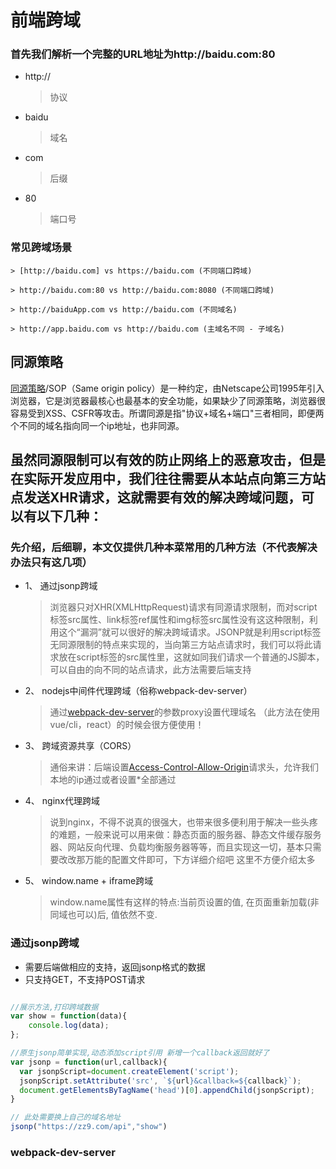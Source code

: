 # 前端跨域

### 首先我们解析一个完整的URL地址为http://baidu.com:80

* http:// 
    >协议
* baidu 
    >域名
* com 
    >后缀
* 80
    >端口号

### 常见跨域场景

    > [http://baidu.com] vs https://baidu.com (不同端口跨域)

    > http://baidu.com:80 vs http://baidu.com:8080 (不同端口跨域)

    > http://baiduApp.com vs http://baidu.com (不同域名)

    > http://app.baidu.com vs http://baidu.com (主域名不同 - 子域名)

## 同源策略

[同源策略](https://baike.baidu.com/item/%E5%90%8C%E6%BA%90%E7%AD%96%E7%95%A5/3927875?fr=aladdin)/SOP（Same origin policy）是一种约定，由Netscape公司1995年引入浏览器，它是浏览器最核心也最基本的安全功能，如果缺少了同源策略，浏览器很容易受到XSS、CSFR等攻击。所谓同源是指"协议+域名+端口"三者相同，即便两个不同的域名指向同一个ip地址，也非同源。

## 虽然同源限制可以有效的防止网络上的恶意攻击，但是在实际开发应用中，我们往往需要从本站点向第三方站点发送XHR请求，这就需要有效的解决跨域问题，可以有以下几种：

### 先介绍，后细聊，本文仅提供几种本菜常用的几种方法（不代表解决办法只有这几项）

* 1、 通过jsonp跨域
    > 浏览器只对XHR(XMLHttpRequest)请求有同源请求限制，而对script标签src属性、link标签ref属性和img标签src属性没有这这种限制，利用这个“漏洞”就可以很好的解决跨域请求。JSONP就是利用script标签无同源限制的特点来实现的，当向第三方站点请求时，我们可以将此请求放在script标签的src属性里，这就如同我们请求一个普通的JS脚本，可以自由的向不同的站点请求，此方法需要后端支持

* 2、 nodejs中间件代理跨域（俗称webpack-dev-server）
    > 通过[webpack-dev-server](https://www.webpackjs.com/configuration/dev-server/)的参数proxy设置代理域名 （此方法在使用vue/cli，react）的时候会很方便使用！

* 3、 跨域资源共享（CORS）
    > 通俗来讲：后端设置[Access-Control-Allow-Origin](https://developer.mozilla.org/zh-CN/docs/Web/HTTP/Access_control_CORS)请求头，允许我们本地的ip通过或者设置*全部通过

* 4、 nginx代理跨域
    > 说到nginx，不得不说真的很强大，也带来很多便利用于解决一些头疼的难题，一般来说可以用来做：静态页面的服务器、静态文件缓存服务器、网站反向代理、负载均衡服务器等等，而且实现这一切，基本只需要改改那万能的配置文件即可，下方详细介绍吧 这里不方便介绍太多

* 5、 window.name + iframe跨域
    >  window.name属性有这样的特点:当前页设置的值, 在页面重新加载(非同域也可以)后, 值依然不变.

### 通过jsonp跨域

* 需要后端做相应的支持，返回jsonp格式的数据
* 只支持GET，不支持POST请求

```javascript

//展示方法,打印跨域数据
var show = function(data){
    console.log(data);
};

//原生jsonp简单实现,动态添加script引用 新增一个callback返回就好了 
var jsonp = function(url,callback){
  var jsonpScript=document.createElement('script');
  jsonpScript.setAttribute('src', `${url}&callback=${callback}`);
  document.getElementsByTagName('head')[0].appendChild(jsonpScript);
}

// 此处需要换上自己的域名地址
jsonp("https://zz9.com/api","show")

```

### webpack-dev-server
